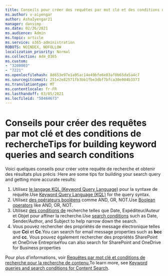 ```yaml
---
title: Conseils pour créer des requêtes par mot clé et des conditions de recherche
ms.author: v-aiyengar
author: AshaIyengar21
manager: dansimp
ms.date: 02/26/2021
ms.audience: Admin
ms.topic: article
ms.service: o365-administration
ROBOTS: NOINDEX, NOFOLLOW
localization_priority: Normal
ms.collection: Adm_O365
ms.custom:
- "3200003"
- "7221"
ms.openlocfilehash: 8d653e97e1a95ac14e49bfe6e03af0b65da5a4c7
ms.sourcegitcommit: 251e2e82571fb3bb1fbe3dbf7bfca30e004b3373
ms.translationtype: MT
ms.contentlocale: fr-FR
ms.lasthandoff: 03/05/2021
ms.locfileid: "50464673"
---
```

# <a name="tips-for-building-keyword-queries-and-search-conditions"></a><span data-ttu-id="3a649-102">Conseils pour créer des requêtes par mot clé et des conditions de recherche</span><span class="sxs-lookup"><span data-stu-id="3a649-102">Tips for building keyword queries and search conditions</span></span>

<span data-ttu-id="3a649-103">Voici quelques conseils pour créer votre requête de recherche et obtenir des résultats plus précis :</span><span class="sxs-lookup"><span data-stu-id="3a649-103">Here are some tips for building your search query and getting more accurate results:</span></span>

1. <span data-ttu-id="3a649-104">Utilisez [le langage KQL (Keyword Query Language)](https://go.microsoft.com/fwlink/?linkid=2101591) pour la syntaxe de requête.</span><span class="sxs-lookup"><span data-stu-id="3a649-104">Use [Keyword Query Language (KQL)](https://go.microsoft.com/fwlink/?linkid=2101591) for the query syntax.</span></span>
1. <span data-ttu-id="3a649-105">Utilisez [des opérateurs booléens](https://go.microsoft.com/fwlink/?linkid=2101592) comme AND, OR, NOT.</span><span class="sxs-lookup"><span data-stu-id="3a649-105">Use [Boolean operators](https://go.microsoft.com/fwlink/?linkid=2101592) like AND, OR, NOT.</span></span>
1. <span data-ttu-id="3a649-106">Utilisez [des conditions de](https://go.microsoft.com/fwlink/?linkid=2102410) recherche telles que Date, Expéditeur/Auteur et Objet pour affiner la recherche.</span><span class="sxs-lookup"><span data-stu-id="3a649-106">Use [search conditions](https://go.microsoft.com/fwlink/?linkid=2102410) such as Date, Sender/Author, and Subject to help narrow down the search.</span></span>
1. <span data-ttu-id="3a649-107">Vous pouvez rechercher des propriétés de message électronique telles que **Cci** et **Cc**.</span><span class="sxs-lookup"><span data-stu-id="3a649-107">You can search for email message properties such as **bcc** and **cc**.</span></span> <span data-ttu-id="3a649-108">Vous pouvez également rechercher des propriétés SharePoint et OneDrive Entreprise</span><span class="sxs-lookup"><span data-stu-id="3a649-108">You can also search for SharePoint and OneDrive for Business properties</span></span>

<span data-ttu-id="3a649-109">Pour plus d’informations, voir [Requêtes par mot clé et conditions de recherche pour la recherche de contenu.](https://go.microsoft.com/fwlink/?linkid=2102411)</span><span class="sxs-lookup"><span data-stu-id="3a649-109">To learn more, see [Keyword queries and search conditions for Content Search](https://go.microsoft.com/fwlink/?linkid=2102411).</span></span>
